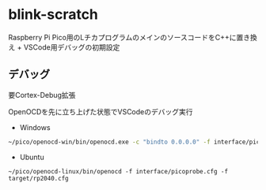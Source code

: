 # blink-scratch

Raspberry Pi Pico用のLチカプログラムのメインのソースコードをC++に置き換え + VSCode用デバッグの初期設定

## デバッグ

要Cortex-Debug拡張

OpenOCDを先に立ち上げた状態でVSCodeのデバッグ実行

* Windows

```bash
~/pico/openocd-win/bin/openocd.exe -c "bindto 0.0.0.0" -f interface/picoprobe.cfg -f target/rp2040.cfg
```

* Ubuntu

```
~/pico/openocd-linux/bin/openocd -f interface/picoprobe.cfg -f target/rp2040.cfg
```